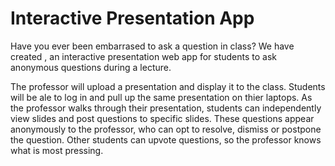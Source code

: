 # Interactive Presentation App

Have you ever been embarrased to ask a question in class? We have created <App Name>, an interactive presentation web app for students to ask anonymous questions during a lecture.
  
The professor will upload a presentation and display it to the class. Students will be ale to log in and pull up the same presentation on thier laptops. As the professor walks through their presentation, students can independently view slides and post questions to specific slides. These questions appear anonymously to the professor, who can opt to resolve, dismiss or postpone the question. Other students can upvote questions, so the professor knows what is most pressing. 

